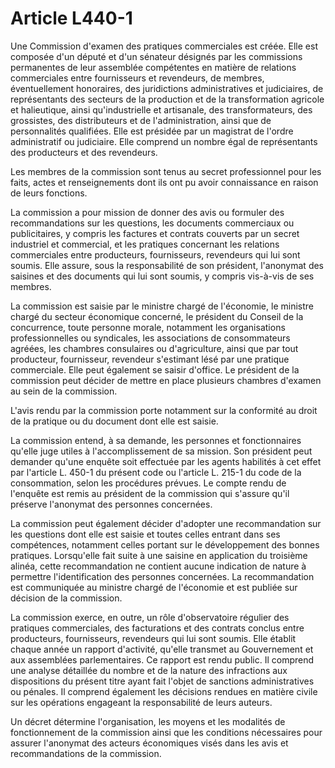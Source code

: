 # Article L440-1

Une Commission d'examen des pratiques commerciales est créée. Elle est composée d'un député et d'un sénateur désignés par les commissions permanentes de leur assemblée compétentes en matière de relations commerciales entre fournisseurs et revendeurs, de membres, éventuellement honoraires, des juridictions administratives et judiciaires, de représentants des secteurs de la production et de la transformation agricole et halieutique, ainsi qu'industrielle et artisanale, des transformateurs, des grossistes, des distributeurs et de l'administration, ainsi que de personnalités qualifiées. Elle est présidée par un magistrat de l'ordre administratif ou judiciaire. Elle comprend un nombre égal de représentants des producteurs et des revendeurs.

Les membres de la commission sont tenus au secret professionnel pour les faits, actes et renseignements dont ils ont pu avoir connaissance en raison de leurs fonctions.

La commission a pour mission de donner des avis ou formuler des recommandations sur les questions, les documents commerciaux ou publicitaires, y compris les factures et contrats couverts par un secret industriel et commercial, et les pratiques concernant les relations commerciales entre producteurs, fournisseurs, revendeurs qui lui sont soumis. Elle assure, sous la responsabilité de son président, l'anonymat des saisines et des documents qui lui sont soumis, y compris vis-à-vis de ses membres.

La commission est saisie par le ministre chargé de l'économie, le ministre chargé du secteur économique concerné, le président du Conseil de la concurrence, toute personne morale, notamment les organisations professionnelles ou syndicales, les associations de consommateurs agréées, les chambres consulaires ou d'agriculture, ainsi que par tout producteur, fournisseur, revendeur s'estimant lésé par une pratique commerciale. Elle peut également se saisir d'office. Le président de la commission peut décider de mettre en place plusieurs chambres d'examen au sein de la commission.

L'avis rendu par la commission porte notamment sur la conformité au droit de la pratique ou du document dont elle est saisie.

La commission entend, à sa demande, les personnes et fonctionnaires qu'elle juge utiles à l'accomplissement de sa mission. Son président peut demander qu'une enquête soit effectuée par les agents habilités à cet effet par l'article L. 450-1 du présent code ou l'article L. 215-1 du code de la consommation, selon les procédures prévues. Le compte rendu de l'enquête est remis au président de la commission qui s'assure qu'il préserve l'anonymat des personnes concernées.

La commission peut également décider d'adopter une recommandation sur les questions dont elle est saisie et toutes celles entrant dans ses compétences, notamment celles portant sur le développement des bonnes pratiques. Lorsqu'elle fait suite à une saisine en application du troisième alinéa, cette recommandation ne contient aucune indication de nature à permettre l'identification des personnes concernées. La recommandation est communiquée au ministre chargé de l'économie et est publiée sur décision de la commission.

La commission exerce, en outre, un rôle d'observatoire régulier des pratiques commerciales, des facturations et des contrats conclus entre producteurs, fournisseurs, revendeurs qui lui sont soumis. Elle établit chaque année un rapport d'activité, qu'elle transmet au Gouvernement et aux assemblées parlementaires. Ce rapport est rendu public. Il comprend une analyse détaillée du nombre et de la nature des infractions aux dispositions du présent titre ayant fait l'objet de sanctions administratives ou pénales. Il comprend également les décisions rendues en matière civile sur les opérations engageant la responsabilité de leurs auteurs.

Un décret détermine l'organisation, les moyens et les modalités de fonctionnement de la commission ainsi que les conditions nécessaires pour assurer l'anonymat des acteurs économiques visés dans les avis et recommandations de la commission.
